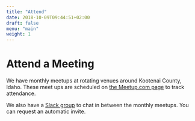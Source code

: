 ```yaml
---
title: "Attend"
date: 2018-10-09T09:44:51+02:00
draft: false
menu: "main"
weight: 1
---
```


# Attend a Meeting

We have monthly meetups at rotating venues around Kootenai County, Idaho. These
meet ups are scheduled on
[the Meetup.com page](https://www.meetup.com/Coeur-dAlene-Tech-Group/) to track attendance.

We also have a [Slack group](http://slack.cdatech.group/) to chat in between
the monthly meetups. You can request an automatic invite.

